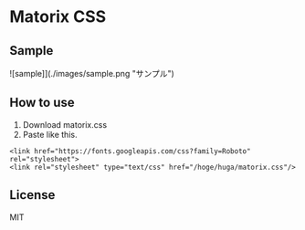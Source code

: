 # Matorix CSS

## Sample

![sample]](./images/sample.png "サンプル")

## How to use

1. Download matorix.css
2. Paste like this.

```
<link href="https://fonts.googleapis.com/css?family=Roboto" rel="stylesheet">
<link rel="stylesheet" type="text/css" href="/hoge/huga/matorix.css"/>
```

## License

MIT